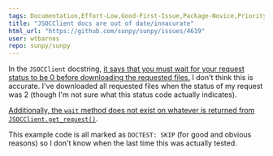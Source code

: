 ```yaml
---
tags: Documentation,Effort-Low,Good-First-Issue,Package-Novice,Priority-Low,net
title: "JSOCClient docs are out of date/innacurate"
html_url: "https://github.com/sunpy/sunpy/issues/4619"
user: wtbarnes
repo: sunpy/sunpy
---
```


In the `JSOCClient` docstring, [it says that you must wait for your request status to be 0 before downloading the requested files.](https://github.com/sunpy/sunpy/blob/243d010f2af588fa75019317a07f4bad3bf6b61b/sunpy/net/jsoc/jsoc.py#L220) I don't think this is accurate. I've downloaded all requested files when the status of my request was 2 (though I'm not sure what this status code actually indicates). 

[Additionally, the `wait` method does not exist on whatever is returned from `JSOCClient.get_request()`](https://github.com/sunpy/sunpy/blob/243d010f2af588fa75019317a07f4bad3bf6b61b/sunpy/net/jsoc/jsoc.py#L237).

This example code is all marked as `DOCTEST: SKIP` (for good and obvious reasons) so I don't know when the last time this was actually tested.